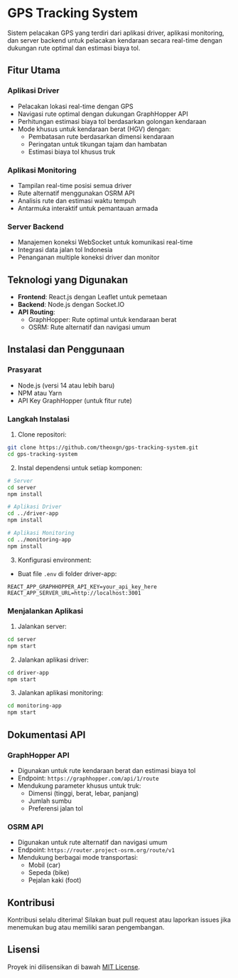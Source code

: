 # GPS Tracking System

Sistem pelacakan GPS yang terdiri dari aplikasi driver, aplikasi monitoring, dan server backend untuk pelacakan kendaraan secara real-time dengan dukungan rute optimal dan estimasi biaya tol.

## Fitur Utama

### Aplikasi Driver
- Pelacakan lokasi real-time dengan GPS
- Navigasi rute optimal dengan dukungan GraphHopper API
- Perhitungan estimasi biaya tol berdasarkan golongan kendaraan
- Mode khusus untuk kendaraan berat (HGV) dengan:
  - Pembatasan rute berdasarkan dimensi kendaraan
  - Peringatan untuk tikungan tajam dan hambatan
  - Estimasi biaya tol khusus truk

### Aplikasi Monitoring
- Tampilan real-time posisi semua driver
- Rute alternatif menggunakan OSRM API
- Analisis rute dan estimasi waktu tempuh
- Antarmuka interaktif untuk pemantauan armada

### Server Backend
- Manajemen koneksi WebSocket untuk komunikasi real-time
- Integrasi data jalan tol Indonesia
- Penanganan multiple koneksi driver dan monitor

## Teknologi yang Digunakan

- **Frontend**: React.js dengan Leaflet untuk pemetaan
- **Backend**: Node.js dengan Socket.IO
- **API Routing**:
  - GraphHopper: Rute optimal untuk kendaraan berat
  - OSRM: Rute alternatif dan navigasi umum

## Instalasi dan Penggunaan

### Prasyarat
- Node.js (versi 14 atau lebih baru)
- NPM atau Yarn
- API Key GraphHopper (untuk fitur rute)

### Langkah Instalasi

1. Clone repositori:
```bash
git clone https://github.com/theoxgn/gps-tracking-system.git
cd gps-tracking-system
```

2. Instal dependensi untuk setiap komponen:

```bash
# Server
cd server
npm install

# Aplikasi Driver
cd ../driver-app
npm install

# Aplikasi Monitoring
cd ../monitoring-app
npm install
```

3. Konfigurasi environment:
- Buat file `.env` di folder driver-app:
```
REACT_APP_GRAPHHOPPER_API_KEY=your_api_key_here
REACT_APP_SERVER_URL=http://localhost:3001
```

### Menjalankan Aplikasi

1. Jalankan server:
```bash
cd server
npm start
```

2. Jalankan aplikasi driver:
```bash
cd driver-app
npm start
```

3. Jalankan aplikasi monitoring:
```bash
cd monitoring-app
npm start
```

## Dokumentasi API

### GraphHopper API
- Digunakan untuk rute kendaraan berat dan estimasi biaya tol
- Endpoint: `https://graphhopper.com/api/1/route`
- Mendukung parameter khusus untuk truk:
  - Dimensi (tinggi, berat, lebar, panjang)
  - Jumlah sumbu
  - Preferensi jalan tol

### OSRM API
- Digunakan untuk rute alternatif dan navigasi umum
- Endpoint: `https://router.project-osrm.org/route/v1`
- Mendukung berbagai mode transportasi:
  - Mobil (car)
  - Sepeda (bike)
  - Pejalan kaki (foot)

## Kontribusi

Kontribusi selalu diterima! Silakan buat pull request atau laporkan issues jika menemukan bug atau memiliki saran pengembangan.

## Lisensi

Proyek ini dilisensikan di bawah [MIT License](LICENSE).